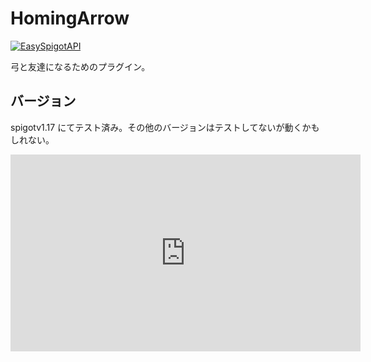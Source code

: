 # HomingArrow
[![EasySpigotAPI](https://img.shields.io/badge/EasySpigotAPI-%E2%AC%85-4D4.svg)](https://github.com/sya-ri/EasySpigotAPI)

弓と友達になるためのプラグイン。<p>

## バージョン

spigotv1.17 にてテスト済み。その他のバージョンはテストしてないが動くかもしれない。


<iframe width="560" height="315" src="https://www.youtube.com/embed/qhcnbsUcGwU" title="YouTube video player" frameborder="0" allow="accelerometer; autoplay; clipboard-write; encrypted-media; gyroscope; picture-in-picture" allowfullscreen></iframe>

